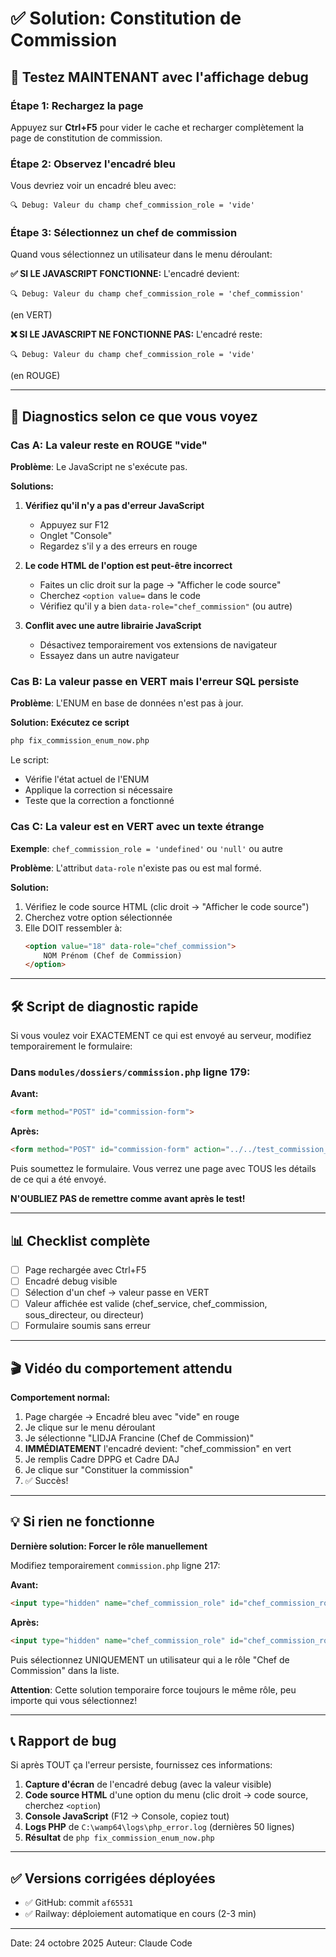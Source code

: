 # ✅ Solution: Constitution de Commission

## 🎯 Testez MAINTENANT avec l'affichage debug

### Étape 1: Rechargez la page
Appuyez sur **Ctrl+F5** pour vider le cache et recharger complètement la page de constitution de commission.

### Étape 2: Observez l'encadré bleu
Vous devriez voir un encadré bleu avec:
```
🔍 Debug: Valeur du champ chef_commission_role = 'vide'
```

### Étape 3: Sélectionnez un chef de commission
Quand vous sélectionnez un utilisateur dans le menu déroulant:

**✅ SI LE JAVASCRIPT FONCTIONNE:**
L'encadré devient:
```
🔍 Debug: Valeur du champ chef_commission_role = 'chef_commission'
```
(en VERT)

**❌ SI LE JAVASCRIPT NE FONCTIONNE PAS:**
L'encadré reste:
```
🔍 Debug: Valeur du champ chef_commission_role = 'vide'
```
(en ROUGE)

---

## 🚨 Diagnostics selon ce que vous voyez

### Cas A: La valeur reste en ROUGE "vide"

**Problème**: Le JavaScript ne s'exécute pas.

**Solutions:**

1. **Vérifiez qu'il n'y a pas d'erreur JavaScript**
   - Appuyez sur F12
   - Onglet "Console"
   - Regardez s'il y a des erreurs en rouge

2. **Le code HTML de l'option est peut-être incorrect**
   - Faites un clic droit sur la page → "Afficher le code source"
   - Cherchez `<option value=` dans le code
   - Vérifiez qu'il y a bien `data-role="chef_commission"` (ou autre)

3. **Conflit avec une autre librairie JavaScript**
   - Désactivez temporairement vos extensions de navigateur
   - Essayez dans un autre navigateur

### Cas B: La valeur passe en VERT mais l'erreur SQL persiste

**Problème**: L'ENUM en base de données n'est pas à jour.

**Solution: Exécutez ce script**
```bash
php fix_commission_enum_now.php
```

Le script:
- Vérifie l'état actuel de l'ENUM
- Applique la correction si nécessaire
- Teste que la correction a fonctionné

### Cas C: La valeur est en VERT avec un texte étrange

**Exemple**: `chef_commission_role = 'undefined'` ou `'null'` ou autre

**Problème**: L'attribut `data-role` n'existe pas ou est mal formé.

**Solution:**
1. Vérifiez le code source HTML (clic droit → "Afficher le code source")
2. Cherchez votre option sélectionnée
3. Elle DOIT ressembler à:
   ```html
   <option value="18" data-role="chef_commission">
       NOM Prénom (Chef de Commission)
   </option>
   ```

---

## 🛠️ Script de diagnostic rapide

Si vous voulez voir EXACTEMENT ce qui est envoyé au serveur, modifiez temporairement le formulaire:

### Dans `modules/dossiers/commission.php` ligne 179:

**Avant:**
```html
<form method="POST" id="commission-form">
```

**Après:**
```html
<form method="POST" id="commission-form" action="../../test_commission_post.php">
```

Puis soumettez le formulaire. Vous verrez une page avec TOUS les détails de ce qui a été envoyé.

**N'OUBLIEZ PAS de remettre comme avant après le test!**

---

## 📊 Checklist complète

- [ ] Page rechargée avec Ctrl+F5
- [ ] Encadré debug visible
- [ ] Sélection d'un chef → valeur passe en VERT
- [ ] Valeur affichée est valide (chef_service, chef_commission, sous_directeur, ou directeur)
- [ ] Formulaire soumis sans erreur

---

## 🎬 Vidéo du comportement attendu

**Comportement normal:**
1. Page chargée → Encadré bleu avec "vide" en rouge
2. Je clique sur le menu déroulant
3. Je sélectionne "LIDJA Francine (Chef de Commission)"
4. **IMMÉDIATEMENT** l'encadré devient: "chef_commission" en vert
5. Je remplis Cadre DPPG et Cadre DAJ
6. Je clique sur "Constituer la commission"
7. ✅ Succès!

---

## 💡 Si rien ne fonctionne

**Dernière solution: Forcer le rôle manuellement**

Modifiez temporairement `commission.php` ligne 217:

**Avant:**
```html
<input type="hidden" name="chef_commission_role" id="chef_commission_role" value="">
```

**Après:**
```html
<input type="hidden" name="chef_commission_role" id="chef_commission_role" value="chef_commission">
```

Puis sélectionnez UNIQUEMENT un utilisateur qui a le rôle "Chef de Commission" dans la liste.

**Attention**: Cette solution temporaire force toujours le même rôle, peu importe qui vous sélectionnez!

---

## 📞 Rapport de bug

Si après TOUT ça l'erreur persiste, fournissez ces informations:

1. **Capture d'écran** de l'encadré debug (avec la valeur visible)
2. **Code source HTML** d'une option du menu (clic droit → code source, cherchez `<option`)
3. **Console JavaScript** (F12 → Console, copiez tout)
4. **Logs PHP** de `C:\wamp64\logs\php_error.log` (dernières 50 lignes)
5. **Résultat** de `php fix_commission_enum_now.php`

---

## ✅ Versions corrigées déployées

- ✅ GitHub: commit `af65531`
- ✅ Railway: déploiement automatique en cours (2-3 min)

---

Date: 24 octobre 2025
Auteur: Claude Code
